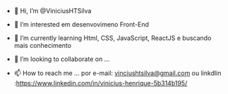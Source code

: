 - 👋 Hi, I’m @ViniciusHTSilva
- 👀 I’m interested  em desenvovimeno Front-End
- 🌱 I’m currently learning 
Html, CSS, JavaScript, ReactJS e buscando mais conhecimento

- 💞️ I’m looking to collaborate on ...
- 📫 How to reach me ...
por  e-mail: vinciushtsilva@gmail.com ou linkdlin :https://www.linkedin.com/in/vinicius-henrique-5b314b195/

<!---
ViniciusHTSilva/ViniciusHTSilva is a ✨ special ✨ repository because its `README.md` (this file) appears on your GitHub profile.
You can click the Preview link to take a look at your changes.
--->
